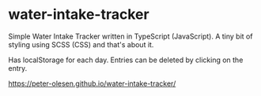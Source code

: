 # water-intake-tracker

Simple Water Intake Tracker written in TypeScript (JavaScript). A tiny bit of styling using SCSS (CSS) and that's about it.

Has localStorage for each day. Entries can be deleted by clicking on the entry.

https://peter-olesen.github.io/water-intake-tracker/
